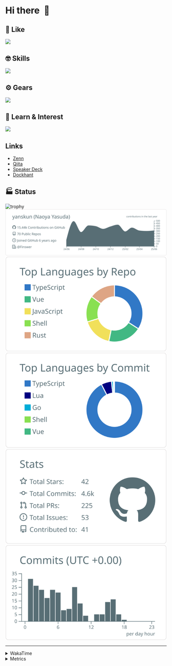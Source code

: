 # Hi there&nbsp; :wave:

## 💌 Like
<img src="https://go-skill-icons.vercel.app/api/icons?i=github" />

## 🤓 Skills
<img src="https://go-skill-icons.vercel.app/api/icons?i=js,ts,vue,nuxtjs,react,nextjs,go,lua,git" />

## ⚙️ Gears
<img src="https://go-skill-icons.vercel.app/api/icons?i=neovim,vscode,githubcopilot,alacritty,tmux" />

## 📖 Learn & Interest
<img src="https://go-skill-icons.vercel.app/api/icons?i=rust,deno,css,zig,playwright,githubactions,storybook,netlify,eslint" />

## Links
- [Zenn](https://zenn.dev/yanskun)
- [Qiita](https://qiita.com/yanskun)
- [Speaker Deck](https://speakerdeck.com/yanskun)
- [Dockhant](https://www.dockhunt.com/users/yanskun)

<!-- https://github.com/ryo-ma/github-profile-trophy -->

## 🏭 Status

<img src="https://github-profile-trophy.vercel.app/?username=yanskun&theme=onedark&row=1" alt="trophy">

<!-- https://github.com/vn7n24fzkq/github-profile-summary-cards -->
<picture>
  <source media="(prefers-color-scheme: dark)" srcset="https://raw.githubusercontent.com/yanskun/yanskun/master/profile-summary-card-output/nord_dark/0-profile-details.svg">
 <img src="https://raw.githubusercontent.com/yanskun/yanskun/master/profile-summary-card-output/default/0-profile-details.svg">
</picture>
<br>
<picture>
  <source media="(prefers-color-scheme: dark)" srcset="https://raw.githubusercontent.com/yanskun/yanskun/master/profile-summary-card-output/nord_dark/1-repos-per-language.svg">
 <img src="https://raw.githubusercontent.com/yanskun/yanskun/master/profile-summary-card-output/default/1-repos-per-language.svg">
</picture>
<picture>
  <source media="(prefers-color-scheme: dark)" srcset="https://raw.githubusercontent.com/yanskun/yanskun/master/profile-summary-card-output/nord_dark/2-most-commit-language.svg">
 <img src="https://raw.githubusercontent.com/yanskun/yanskun/master/profile-summary-card-output/default/2-most-commit-language.svg">
</picture>
<br>
<picture>
  <source media="(prefers-color-scheme: dark)" srcset="https://raw.githubusercontent.com/yanskun/yanskun/master/profile-summary-card-output/nord_dark/3-stats.svg">
 <img src="https://raw.githubusercontent.com/yanskun/yanskun/master/profile-summary-card-output/default/3-stats.svg">
</picture>
<picture>
  <source media="(prefers-color-scheme: dark)" srcset="https://raw.githubusercontent.com/yanskun/yanskun/master/profile-summary-card-output/nord_dark/4-productive-time.svg">
 <img src="https://raw.githubusercontent.com/yanskun/yanskun/master/profile-summary-card-output/default/4-productive-time.svg">
</picture>

---

<details>
  <summary>WakaTime</summary>
<!--START_SECTION:waka-->
![Code Time](http://img.shields.io/badge/Code%20Time-2%2C263%20hrs%204%20mins-blue)

**🐱 My GitHub Data** 

> 📦 148.6 kB Used in GitHub's Storage 
 > 
> 🏆 2,022 Contributions in the Year 2025
 > 
> 💼 Opted to Hire
 > 
> 📜 131 Public Repositories 
 > 
> 🔑 4 Private Repositories 
 > 
**I'm an Early 🐤** 

```text
🌞 Morning                27955 commits       ████░░░░░░░░░░░░░░░░░░░░░   16.07 % 
🌆 Daytime                106442 commits      ███████████████░░░░░░░░░░   61.20 % 
🌃 Evening                35769 commits       █████░░░░░░░░░░░░░░░░░░░░   20.57 % 
🌙 Night                  3758 commits        █░░░░░░░░░░░░░░░░░░░░░░░░   02.16 % 
```
📅 **I'm Most Productive on Tuesday** 

```text
Monday                   27411 commits       ████░░░░░░░░░░░░░░░░░░░░░   15.76 % 
Tuesday                  38677 commits       ██████░░░░░░░░░░░░░░░░░░░   22.24 % 
Wednesday                36579 commits       █████░░░░░░░░░░░░░░░░░░░░   21.03 % 
Thursday                 33284 commits       █████░░░░░░░░░░░░░░░░░░░░   19.14 % 
Friday                   31632 commits       █████░░░░░░░░░░░░░░░░░░░░   18.19 % 
Saturday                 2164 commits        ░░░░░░░░░░░░░░░░░░░░░░░░░   01.24 % 
Sunday                   4177 commits        █░░░░░░░░░░░░░░░░░░░░░░░░   02.40 % 
```


📊 **This Week I Spent My Time On** 

```text
🕑︎ Time Zone: Asia/Tokyo

💬 Programming Languages: 
TypeScript               28 hrs 1 min        ████████████████████░░░░░   80.52 % 
Other                    2 hrs 5 mins        ██░░░░░░░░░░░░░░░░░░░░░░░   06.03 % 
Go                       1 hr 21 mins        █░░░░░░░░░░░░░░░░░░░░░░░░   03.92 % 
JSON                     50 mins             █░░░░░░░░░░░░░░░░░░░░░░░░   02.40 % 
SQL                      31 mins             ░░░░░░░░░░░░░░░░░░░░░░░░░   01.49 % 

🔥 Editors: 
Neovim                   30 hrs 45 mins      ██████████████████████░░░   88.39 % 
VS Code                  4 hrs 2 mins        ███░░░░░░░░░░░░░░░░░░░░░░   11.61 % 

💻 Operating System: 
Mac                      34 hrs 48 mins      █████████████████████████   100.00 % 
```


 Last Updated on 19/06/2025 05:28:02 UTC
<!--END_SECTION:waka-->
</details>

<details>
  <summary>Metrics</summary>
  <img src="https://github.com/yanskun/yanskun/blob/main/github-metrics.svg" alt="Metrics">
</details>
